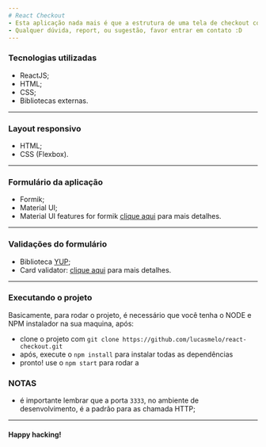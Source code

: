 ```yaml
---
# React Checkout
- Esta aplicação nada mais é que a estrutura de uma tela de checkout com validações completas.
- Qualquer dúvida, report, ou sugestão, favor entrar em contato :D
---
```

### Tecnologias utilizadas
- ReactJS;
- HTML;
- CSS;
- Bibliotecas externas.
---
### Layout responsivo
- HTML;
- CSS (Flexbox).
---
### Formulário da aplicação
- Formik;
- Material UI;
- Material UI features for formik [clique aqui](https://stackworx.github.io/formik-material-ui/) para mais detalhes.
---
### Validações do formulário
- Biblioteca [YUP](https://github.com/jquense/yup);
- Card validator: [clique aqui](https://stackworx.github.io/formik-material-ui/) para mais detalhes.
---
### Executando o projeto

Basicamente, para rodar o projeto, é necessário que você tenha o NODE e NPM instalador na sua maquina, após:
- clone o projeto com `git clone https://github.com/lucasmelo/react-checkout.git`
- após, execute o `npm install` para instalar todas as dependências
- pronto! use o `npm start` para rodar a 

### NOTAS
- é importante lembrar que a porta `3333`, no ambiente de desenvolvimento, é a padrão para as chamada HTTP;
---
#### Happy hacking!
